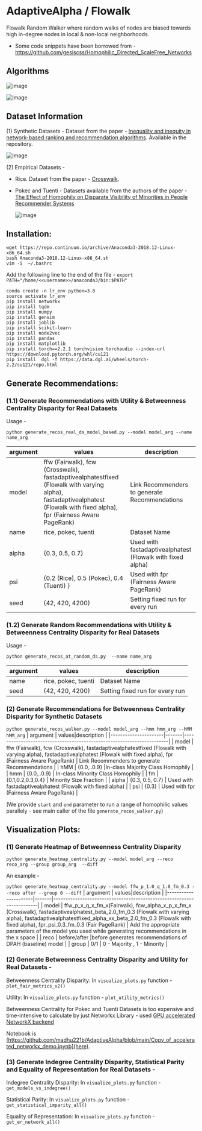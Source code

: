 # AdaptiveAlpha / Flowalk 
Flowalk Random Walker where random walks of nodes are biased towards high in-degree nodes in local &amp; non-local neighborhoods.
 - Some code snippets have been borrowed from - https://github.com/gesiscss/Homophilic_Directed_ScaleFree_Networks

## Algorithms 
![image](https://github.com/user-attachments/assets/b04ab08d-d678-470f-ba2f-852035ec8f1d)


![image](https://github.com/user-attachments/assets/dac146a3-7b7e-4229-89c5-85c2109776c6)


## Dataset Information
(1) Synthetic Datasets - Dataset from the paper - [Inequality and inequity in network-based ranking and recommendation algorithms](https://www.nature.com/articles/s41598-022-05434-1). Available in the repository. 


![image](https://github.com/user-attachments/assets/63c9c0ed-981c-4225-bdde-c48ceb7cfd62)




(2) Empirical Datasets - 
- Rice. Dataset from the paper - [Crosswalk](https://github.com/ahmadkhajehnejad/CrossWalk/tree/master/data/rice).
- Pokec and Tuenti - Datasets available from the authors of the paper - [The Effect of Homophily on Disparate Visibility of Minorities in People Recommender Systems](https://ojs.aaai.org/index.php/ICWSM/article/view/7288)

  ![image](https://github.com/user-attachments/assets/9e295187-8a01-4993-8f73-0ff717044fd4)

## Installation: 
```
wget https://repo.continuum.io/archive/Anaconda3-2018.12-Linux-x86_64.sh
bash Anaconda3-2018.12-Linux-x86_64.sh
vim -i  ~/.bashrc
```
Add the following line to the end of the file - ```export PATH="/home/<<username>>/anaconda3/bin:$PATH"```

```
conda create -n lr_env python=3.8
source activate lr_env
pip install networkx
pip install tqdm
pip install numpy
pip install gensim
pip install joblib
pip install scikit-learn
pip install node2vec
pip install pandas
pip install matplotlib
pip install torch==2.2.1 torchvision torchaudio --index-url https://download.pytorch.org/whl/cu121
pip install  dgl -f https://data.dgl.ai/wheels/torch-2.2/cu121/repo.html

```


## Generate Recommendations:

### (1.1) Generate Recommendations with Utility & Betweenness Centrality Disparity for Real Datasets

Usage - 

```python generate_recos_real_ds_model_based.py --model model_arg --name name_arg```

| argument      | values|description                                                                  |
|----------------------|-------|-----------------------------------------------------------------------|
| model | ffw (Fairwalk), fcw (Crosswalk), fastadaptivealphatestfixed (Flowalk with varying alpha), fastadaptivealphatest (Flowalk with fixed alpha), fpr (Fairness Aware PageRank) | Link Recommenders to generate Recommendations  |
| name | rice, pokec, tuenti | Dataset Name |
| alpha | {0.3, 0.5, 0.7}  | Used with fastadaptivealphatest (Flowalk with fixed alpha) |
| psi | {0.2 (Rice), 0.5 (Pokec), 0.4 (Tuenti) }  | Used with fpr (Fairness Aware PageRank)  |
|seed | {42, 420, 4200}  | Setting fixed run for every run|

### (1.2) Generate Random Recommendations with Utility & Betweenness Centrality Disparity for Real Datasets 

Usage - 

```python generate_recos_at_random_ds.py  --name name_arg```

| argument      | values|description                                                                  |
|----------------------|-------|-----------------------------------------------------------------------|
| name | rice, pokec, tuenti | Dataset Name |
|seed | {42, 420, 4200}  | Setting fixed run for every run|


###  (2) Generate Recommendations for Betweenness Centrality Disparity for Synthetic Datasets

```python generate_recos_walker.py --model model_arg --hmm hmm_arg --hMM hMM_arg```
| argument      | values|description                                                                  |
|----------------------|-------|-----------------------------------------------------------------------|
| model | ffw (Fairwalk), fcw (Crosswalk), fastadaptivealphatestfixed (Flowalk with varying alpha), fastadaptivealphatest (Flowalk with fixed alpha), fpr (Fairness Aware PageRank) | Link Recommenders to generate Recommendations  |
| hMM | {0.0,..0.9} |In-class Majority Class Homophily |
| hmm | {0.0,..0.9} | In-class Minority Class Homophily |
| fm | {0.1,0.2,0.3,0.4} | Minority Size Fraction |
| alpha | {0.3, 0.5, 0.7}  | Used with fastadaptivealphatest (Flowalk with fixed alpha) |
| psi | {0.3}  | Used with fpr (Fairness Aware PageRank)  |

(We provide ```start``` and ```end``` parameter to run a range of homophilic values parallely - see main caller of the file ```generate_recos_walker.py```)
##  Visualization Plots:
### (1) Generate Heatmap of Betweenness Centrality Disparity
```python generate_heatmap_centrality.py --model model_arg --reco reco_arg --group group_arg  --diff```

An example  - 

``` python generate_heatmap_centrality.py --model ffw_p_1.0_q_1.0_fm_0.3 --reco after --group 0 --diff ```
| argument | values|description                                                                  |
|----------------------|-------|-----------------------------------------------------------------------|
| model | ffw_p_x_q_x_fm_x(Fairwalk), fcw_alpha_x_p_x_fm_x (Crosswalk), fastadaptivealphatest_beta_2.0_fm_0.3 (Flowalk with varying alpha), fastadaptivealphatestfixed_alpha_xx_beta_2.0_fm_0.3 (Flowalk with fixed alpha), fpr_psi_0.3_fm_0.3 (Fair PageRank) | Add the appropriate parameters of the model you used while generating recommendations in the x space |
| reco | before/after |before generates recommendations of DPAH (baseline) model |
| group | 0/1 | 0 - Majority , 1 - Minority |

### (2) Generate  Betweenness Centrality Disparity and Utility for Real Datasets - 

 Betweenness Centrality Disparity:  In ```visualize_plots.py``` function - ```plot_fair_metrics_v2()```
 
 Utility:  In ```visualize_plots.py``` function - ```plot_utility_metrics()```

Betweenness Centrality for Pokec and Tuenti Datasets is too expensive and time-intensive to calculate by just Networkx Library - used  [GPU accelerated NetworkX backend](https://rapids.ai/nx-cugraph/)

Notebook is [https://github.com/madhu221b/AdaptiveAlpha/blob/main/Copy_of_accelerated_networkx_demo.ipynb](here).

### (3) Generate Indegree Centrality Disparity, Statistical Parity and Equality of Representation for Real Datasets - 

 Indegree Centrality Disparity:  In ```visualize_plots.py``` function - ```get_models_vs_indegree()```
 
 Statistical Parity:  In ```visualize_plots.py``` function - ```get_statistical_imparity_all()```

 Equality of Representation:  In ```visualize_plots.py``` function - ```get_er_network_all()```


